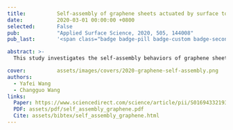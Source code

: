 ```yaml
---
title:          Self-assembly of graphene sheets actuated by surface topological defects: Toward the fabrication of novel nanostructures and drug delivery devices
date:           2020-03-01 00:00:00 +0800
selected:       False
pub:            "Applied Surface Science, 2020, 505, 144008"
pub_last:       '<span class="badge badge-pill badge-custom badge-secondary">Journal</span>'

abstract: >-
  This study investigates the self-assembly behaviors of graphene sheets induced by surface topological defects using atomistic simulations. A systematic simulation approach reveals four distinct dynamic modes—polygon nanoscroll, polygon nanotube, breathing oscillation, and damping vibration—each modulated by geometric design parameters. The work proposes a reverse design paradigm to achieve targeted nanostructures for applications such as drug delivery.

cover:          assets/images/covers/2020-graphene-self-assembly.png
authors:
  - Yafei Wang
  - Changguo Wang
links:
  Paper: https://www.sciencedirect.com/science/article/pii/S0169433219328247
  PDF: assets/pdf/self_assembly_graphene.pdf
  Cite: assets/bibtex/self_assembly_graphene.html
---
```

